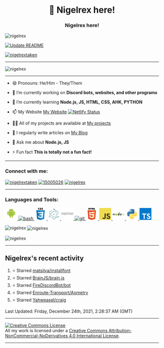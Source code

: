 <h1 align="center">👋 Nigelrex here!</h1>
<h3 align="center">Nigelrex here!</h3>

<p align="left"> <img src="https://komarev.com/ghpvc/?username=nigelrex&no-bg=trueb&label=Profile%20views&color=0e75b6&style=flat" alt="nigelrex" /> </p>

[![Update README](https://github.com/Nigelrex/Nigelrex/actions/workflows/update-readme.yml/badge.svg?event=workflow_run)](https://github.com/Nigelrex/Nigelrex/actions/workflows/update-readme.yml)
<p align="left"> <a href="https://twitter.com/nigelrextaken" target="blank"><img src="https://img.shields.io/twitter/follow/nigelrextaken?logo=twitter&style=for-the-badge&no-bg=true" alt="nigelrextaken" /></a> </p>

---

<p align="left"> <a><img src="https://github-profile-trophy.vercel.app/?username=nigelrex&no-bg=true&no-frame=true" alt="nigelrex" /></a> </p>

---

- 😄 Pronouns: He/Him - They/Them

- 🔭 I’m currently working on **Discord bots, websites, and other programs**

- 🌱 I’m currently learning **Node.js, JS, HTML, CSS, AHK, PYTHON**

- 📫 My Website [My Website](https://nigelrex.netlify.app) [![Netlify Status](https://api.netlify.com/api/v1/badges/5865f615-3f81-44e3-8355-fa9b755b9877/deploy-status)](https://nigelrex.netlify.com)

- 👨‍💻 All of my projects are available at [My projects](https://nigelrex.netlify.app/public/pages/products.html)

- 📝 I regularly write articles on [My Blog](https://nigelrex.netlify.app/public/pages/blog.html)

- 💬 Ask me about **Node.js, JS**

- ⚡ Fun fact **This is totally not a fun fact!**

---

<h3 align="left">Connect with me:</h3>
<p align="left">
<a href="https://twitter.com/nigelrextaken" target="blank"><img align="center" src="https://raw.githubusercontent.com/rahuldkjain/github-profile-readme-generator/master/src/images/icons/Social/twitter.svg" alt="nigelrextaken" height="30" width="40" /></a>
<a href="https://stackoverflow.com/users/15005026" target="blank"><img align="center" src="https://raw.githubusercontent.com/rahuldkjain/github-profile-readme-generator/master/src/images/icons/Social/stack-overflow.svg" alt="15005026" height="30" width="40" /></a>
<a href="https://www.youtube.com/c/nigelrex" target="blank"><img align="center" src="https://raw.githubusercontent.com/rahuldkjain/github-profile-readme-generator/master/src/images/icons/Social/youtube.svg" alt="nigelrex" height="30" width="40" /></a>
</p>

---

<h3 align="left">Languages and Tools:</h3>
<p align="left"> <a href="https://developer.android.com" target="_blank"> <img src="https://raw.githubusercontent.com/devicons/devicon/master/icons/android/android-original-wordmark.svg" alt="android" width="40" height="40"/> </a> <a href="https://www.gnu.org/software/bash/" target="_blank"> <img src="https://www.vectorlogo.zone/logos/gnu_bash/gnu_bash-icon.svg" alt="bash" width="40" height="40"/> </a> <a href="https://www.w3schools.com/css/" target="_blank"> <img src="https://raw.githubusercontent.com/devicons/devicon/master/icons/css3/css3-original-wordmark.svg" alt="css3" width="40" height="40"/> </a> <a href="https://www.electronjs.org" target="_blank"> <img src="https://raw.githubusercontent.com/devicons/devicon/master/icons/electron/electron-original.svg" alt="electron" width="40" height="40"/> </a> <a href="https://expressjs.com" target="_blank"> <img src="https://raw.githubusercontent.com/devicons/devicon/master/icons/express/express-original-wordmark.svg" alt="express" width="40" height="40"/> </a> <a href="https://git-scm.com/" target="_blank"> <img src="https://www.vectorlogo.zone/logos/git-scm/git-scm-icon.svg" alt="git" width="40" height="40"/> </a> <a href="https://www.w3.org/html/" target="_blank"> <img src="https://raw.githubusercontent.com/devicons/devicon/master/icons/html5/html5-original-wordmark.svg" alt="html5" width="40" height="40"/> </a> <a href="https://developer.mozilla.org/en-US/docs/Web/JavaScript" target="_blank"> <img src="https://raw.githubusercontent.com/devicons/devicon/master/icons/javascript/javascript-original.svg" alt="javascript" width="40" height="40"/> </a> <a href="https://nodejs.org" target="_blank"> <img src="https://raw.githubusercontent.com/devicons/devicon/master/icons/nodejs/nodejs-original-wordmark.svg" alt="nodejs" width="40" height="40"/> </a> <a href="https://www.python.org" target="_blank"> <img src="https://raw.githubusercontent.com/devicons/devicon/master/icons/python/python-original.svg" alt="python" width="40" height="40"/> </a> <a href="https://www.typescriptlang.org/" target="_blank"> <img src="https://raw.githubusercontent.com/devicons/devicon/master/icons/typescript/typescript-original.svg" alt="typescript" width="40" height="40"/> </a> </p>

<p><img align="left" src="https://github-readme-stats.vercel.app/api/top-langs?username=nigelrex&theme=onedark&no-frame=true&show_icons=true&locale=en&layout=compact" alt="nigelrex" /></p>

<p>&nbsp;<img align="center" src="https://github-readme-stats.vercel.app/api?username=nigelrex&theme=onedark&no-frame=true&show_icons=true&locale=en" alt="nigelrex" /></p>

<p><img align="center" src="https://github-readme-streak-stats.herokuapp.com/?user=nigelrex&theme=onedark&no-frame=true" alt="nigelrex" /></p>

---

<h2>Nigelrex's recent activity</h2>




<!--RECENT_ACTIVITY:start-->
1. ⭐ Starred [matsilva/installfont](https://github.com/matsilva/installfont)
2. ⭐ Starred [BrainJS/brain.js](https://github.com/BrainJS/brain.js)
3. ⭐ Starred [FireDiscordBot/bot](https://github.com/FireDiscordBot/bot)
4. ⭐ Starred [Enroute-Transport/Aometry](https://github.com/Enroute-Transport/Aometry)
5. ⭐ Starred [Yahweasel/craig](https://github.com/Yahweasel/craig)
<!--RECENT_ACTIVITY:end-->


<!--RECENT_ACTIVITY:last_update-->
Last Updated: Friday, December 24th, 2021, 2:28:37 AM (GMT)
<!--RECENT_ACTIVITY:last_update_end-->




---


<a rel="license" href="http://creativecommons.org/licenses/by-nc-nd/4.0/"><img alt="Creative Commons License" style="border-width:0" src="https://i.creativecommons.org/l/by-nc-nd/4.0/88x31.png" /></a><br />All my work is licensed under a <a rel="license" href="http://creativecommons.org/licenses/by-nc-nd/4.0/">Creative Commons Attribution-NonCommercial-NoDerivatives 4.0 International License</a>.

---
